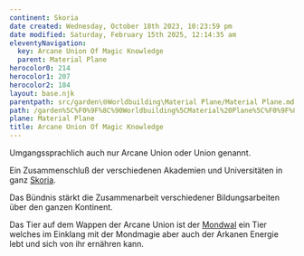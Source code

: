 ```yaml
---
continent: Skoria
date created: Wednesday, October 18th 2023, 10:23:59 pm
date modified: Saturday, February 15th 2025, 12:14:35 am
eleventyNavigation:
  key: Arcane Union Of Magic Knowledge
  parent: Material Plane
herocolor0: 214
herocolor1: 207
herocolor2: 184
layout: base.njk
parentpath: src/garden\🌐Worldbuilding\Material Plane/Material Plane.md
path: /garden%5C%F0%9F%8C%90Worldbuilding%5CMaterial%20Plane%5C%F0%9F%8C%80Skoria%5CFactions/Arcane%20Union%20Of%20Magic%20Knowledge/
plane: Material Plane
title: Arcane Union Of Magic Knowledge
---
```


Umgangssprachlich auch nur Arcane Union oder Union genannt. 

Ein Zusammenschluß der verschiedenen Akademien und Universitäten in ganz [Skoria](/garden/%F0%9F%8C%90Worldbuilding/Skoria). 

Das Bündnis stärkt die Zusammenarbeit verschiedener Bildungsarbeiten über den ganzen Kontinent. 

Das Tier auf dem Wappen der Arcane Union ist der [Mondwal](/garden/%F0%9F%90%BBBestiary/Animals%20and%20Monsters/Mondwal) ein Tier welches im Einklang mit der Mondmagie aber auch der Arkanen Energie lebt und sich von ihr ernähren kann.
